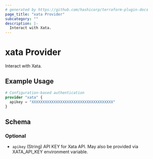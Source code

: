 ```yaml
---
# generated by https://github.com/hashicorp/terraform-plugin-docs
page_title: "xata Provider"
subcategory: ""
description: |-
  Interact with Xata.
---
```


# xata Provider

Interact with Xata.

## Example Usage

```terraform
# Configuration-based authentication
provider "xata" {
  apikey = "XXXXXXXXXXXXXXXXXXXXXXXXXXXXXXXXXXXXX"
}
```

<!-- schema generated by tfplugindocs -->
## Schema

### Optional

- `apikey` (String) API KEY for Xata API. May also be provided via XATA_API_KEY environment variable.

